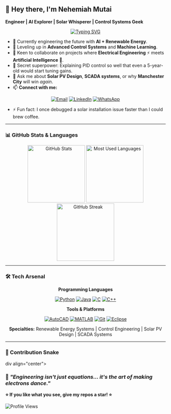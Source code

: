 ## 👋 Hey there, I'm Nehemiah Mutai  
**Engineer | AI Explorer | Solar Whisperer | Control Systems Geek**

<div align="center">

[![Typing SVG](https://readme-typing-svg.herokuapp.com?font=Fira+Code&pause=1000&color=70A5FD&center=true&vCenter=true&width=435&lines=AI+%2B+Renewable+Energy+Engineer;Control+Systems+Enthusiast;Solar+PV+Design+Expert;SCADA+Systems+Developer)](https://git.io/typing-svg)

</div>

- 🔭 Currently engineering the future with **AI + Renewable Energy**.  
- 🌱 Leveling up in **Advanced Control Systems** and **Machine Learning**.  
- 🤝 Keen to collaborate on projects where **Electrical Engineering** ⚡ meets **Artificial Intelligence** 🤖.  
- 🧠 Secret superpower: Explaining PID control so well that even a 5-year-old would start tuning gains.  
- 💬 Ask me about **Solar PV Design**, **SCADA systems**, or why **Manchester City** will win *again*.  
- 📫 **Connect with me:**

<div align="center">
  
[![Email](https://img.shields.io/badge/Email-D14836?style=for-the-badge&logo=gmail&logoColor=white)](mailto:nemnemick17@gmail.com)
[![LinkedIn](https://img.shields.io/badge/LinkedIn-0077B5?style=for-the-badge&logo=linkedin&logoColor=white)](https://www.linkedin.com/in/nehemiah-mutai)
[![WhatsApp](https://img.shields.io/badge/WhatsApp-25D366?style=for-the-badge&logo=whatsapp&logoColor=white)](https://wa.me/254715271059)

</div>

- ⚡ Fun fact: I once debugged a solar installation issue faster than I could brew coffee.  
---
### 📊 GitHub Stats & Languages

<div align="center">
  <img height="180em" src="https://github-readme-stats.vercel.app/api?username=Nemick&show_icons=true&theme=dark&hide_border=true&count_private=true" alt="GitHub Stats" />
  <img height="180em" src="https://github-readme-stats.vercel.app/api/top-langs/?username=Nemick&layout=compact&theme=dark&hide_border=true&langs_count=8" alt="Most Used Languages" />
</div>

<div align="center">
  <img height="180em" src="https://github-readme-streak-stats.herokuapp.com/?user=Nemick&theme=dark&hide_border=true&background=0D1117&ring=70A5FD&fire=70A5FD&currStreakLabel=C9D1D9" alt="GitHub Streak" />
</div>

---

### 🛠️ Tech Arsenal

<div align="center">

**Programming Languages**
  
[![Python](https://img.shields.io/badge/Python-3776AB?style=for-the-badge&logo=python&logoColor=white)](https://python.org)
[![Java](https://img.shields.io/badge/Java-ED8B00?style=for-the-badge&logo=java&logoColor=white)](https://java.com)
[![C](https://img.shields.io/badge/C-00599C?style=for-the-badge&logo=c&logoColor=white)](https://en.wikipedia.org/wiki/C_(programming_language))
[![C++](https://img.shields.io/badge/C%2B%2B-00599C?style=for-the-badge&logo=c%2B%2B&logoColor=white)](https://isocpp.org)

**Tools & Platforms**

[![AutoCAD](https://img.shields.io/badge/AutoCAD-FF0000?style=for-the-badge&logo=autodesk&logoColor=white)](https://autodesk.com)
[![MATLAB](https://img.shields.io/badge/MATLAB-0076A8?style=for-the-badge&logo=mathworks&logoColor=white)](https://mathworks.com)
[![Git](https://img.shields.io/badge/Git-F05032?style=for-the-badge&logo=git&logoColor=white)](https://git-scm.com)
[![Eclipse](https://img.shields.io/badge/Eclipse-2C2255?style=for-the-badge&logo=eclipse&logoColor=white)](https://eclipse.org)

**Specialties:** Renewable Energy Systems | Control Engineering | Solar PV Design | SCADA Systems

</div>

---
### 🐍 Contribution Snake  
div align="center">

<picture>
  <source media="(prefers-color-scheme: dark)" srcset="https://raw.githubusercontent.com/Nemick/Nemick/output/snake-dark.svg?sanitize=true&v=2025-10-24#gh-dark-mode-only)
  <source media="(prefers-color-scheme: light)" srcset="https://raw.githubusercontent.com/Nemick/Nemick/output/snake.svg?sanitize=true&v=2025-10-24#gh-light-mode-only)
  <img alt="github contribution grid snake animation" src="https://raw.githubusercontent.com/Nemick/Nemick/output/snake.svg?sanitize=true&v=2025-10-24#gh-light-mode-only)
</picture>

</div>

---

<div align="center">
  
### 🌟 *"Engineering isn't just equations… it's the art of making electrons dance."*

**⭐ If you like what you see, give my repos a star! ⭐**

![Profile Views](https://komarev.com/ghpvc/?username=Nemick&color=blueviolet&style=flat-square&label=Profile+Views)

</div>
 
